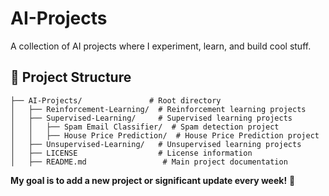 # **AI-Projects**
A collection of AI projects where I experiment, learn, and build cool stuff.

## **📂 Project Structure**
```
├── AI-Projects/               # Root directory
│   ├── Reinforcement-Learning/  # Reinforcement learning projects
│   ├── Supervised-Learning/     # Supervised learning projects
│   │   ├── Spam Email Classifier/  # Spam detection project
│   │   ├── House Price Prediction/  # House Price Prediction project
│   ├── Unsupervised-Learning/   # Unsupervised learning projects
│   ├── LICENSE                  # License information
│   ├── README.md                 # Main project documentation
```

**My goal is to add a new project or significant update every week!** 🚀
